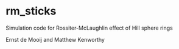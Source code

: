 # rm_sticks
Simulation code for Rossiter-McLaughlin effect of Hill sphere rings

Ernst de Mooij and Matthew Kenworthy
